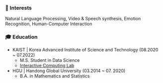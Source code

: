 ### 📡  Interests
Natural Language Processing, Video & Speech synthesis, Emotion Recognition, Human-Computer Interaction


### 🎓  Education
  - KAIST | Korea Advanced Institute of Science and Technology (08.2020 ~ 07.2022) 
    - M.S. Student in Data Science
    - [Interactive Computing Lab](http://ic.kaist.ac.kr/wiki/wiki.cgi?Main)
  - HGU | Handong Global University (03.2014 ~ 07. 2020)
    - B.A. in Mathematics and Statistics
